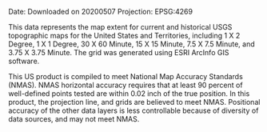 Date: Downloaded on 20200507 
Projection: EPSG:4269

This data represents the map extent for current and historical USGS topographic maps for the United States and Territories, including 1 X 2 Degree, 1 X 1 Degree, 30 X 60 Minute, 15 X 15 Minute, 7.5 X 7.5 Minute, and 3.75 X 3.75 Minute. The grid was generated using ESRI ArcInfo GIS software.

This US product is compiled to meet National Map Accuracy Standards (NMAS). NMAS horizontal accuracy requires that at least 90 percent of well-defined points tested are within 0.02 inch of the true position. In this product, the projection line, and grids are believed to meet NMAS. Positional accuracy of the other data layers is less controllable because of diversity of data sources, and may not meet NMAS.
